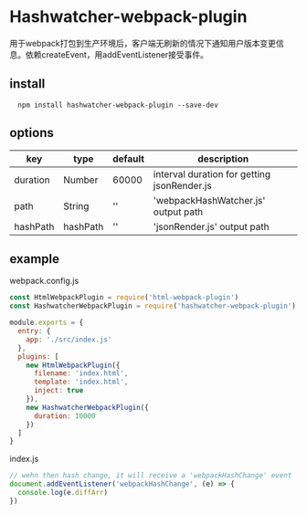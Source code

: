 # Hashwatcher-webpack-plugin
用于webpack打包到生产环境后，客户端无刷新的情况下通知用户版本变更信息。依赖createEvent，用addEventListener接受事件。

## install
``` node
  npm install hashwatcher-webpack-plugin --save-dev
```

## options
| key | type | default | description |
|-----|------|---------| ----------- |
| duration | Number | 60000 | interval duration for getting jsonRender.js |
| path | String | '' | 'webpackHashWatcher.js' output path |
| hashPath | hashPath | '' | 'jsonRender.js' output path |

## example
webpack.config.js
``` javascript
const HtmlWebpackPlugin = require('html-webpack-plugin')
const HashwatcherWebpackPlugin = require('hashwatcher-webpack-plugin')

module.exports = {
  entry: {
    app: './src/index.js'
  },
  plugins: [
    new HtmlWebpackPlugin({
      filename: 'index.html',
      template: 'index.html',
      inject: true
    }),
    new HashwatcherWebpackPlugin({
      duration: 10000
    })
  ]
}
```
index.js
``` javascript
// wehn then hash change, it will receive a 'webpackHashChange' event
document.addEventListener('webpackHashChange', (e) => {
  console.log(e.diffArr)
})
```

